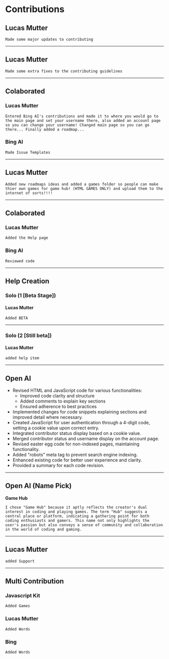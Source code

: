 # Contributions
## Lucas Mutter
    Made some major updates to contributing
----------------------------------------
## Lucas Mutter
    Made some extra fixes to the contributing guidelines
----------------------------------------
## Colaborated
### Lucas Mutter
    Entered Bing AI's contributions and made it to where you would go to the main page and set your username there, also added an account page so you can change your username! Changed main page so you can go there... Finally added a roadmap...
### Bing AI
    Made Issue Templates
----------------------------------------
## Lucas Mutter
    Added new roadmaps ideas and added a games folder so people can make thier own games for game hub! (HTML GAMES ONLY) and upload them to the internet of sorts!!!!
----------------------------------------
## Colaborated
### Lucas Mutter
    Added the Help page
### Bing AI
    Reviewed code
----------------------------------------
## Help Creation
### Solo (1 [Beta Stage])
#### Lucas Mutter
    Added BETA
--------
### Solo (2 [Still beta])
#### Lucas Mutter
    added help item
----------------------------------------
## Open AI

   - Revised HTML and JavaScript code for various functionalities:
     - Improved code clarity and structure
     - Added comments to explain key sections
     - Ensured adherence to best practices
   - Implemented changes for code snippets explaining sections and improved detail where necessary.
   - Created JavaScript for user authentication through a 4-digit code, setting a cookie value upon correct entry.
   - Integrated contributor status display based on a cookie value.
   - Merged contributor status and username display on the account page.
   - Revised easter egg code for non-indexed pages, maintaining functionality.
   - Added "robots" meta tag to prevent search engine indexing.
   - Enhanced existing code for better user experience and clarity.
   - Provided a summary for each code revision.
----------------------------------------
## Open AI (Name Pick)
**Game Hub**

    I chose "Game Hub" because it aptly reflects the creator's dual interest in coding and playing games. The term "Hub" suggests a central place or platform, indicating a gathering point for both coding enthusiasts and gamers. This name not only highlights the user's passion but also conveys a sense of community and collaboration in the world of coding and gaming.
----------------------------------------
## Lucas Mutter

    added Support
----------------------------------------
## Multi Contribution
### Javascript Kit
    Added Games
### Lucas Mutter
    Added Words
### Bing
    Added Words
